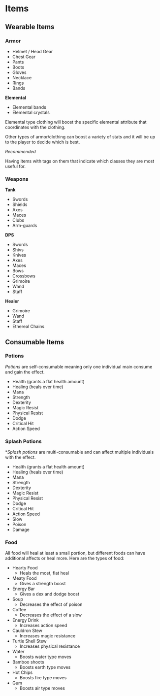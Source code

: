 # Items

## Wearable Items

### Armor

- Helmet / Head Gear
- Chest Gear
- Pants
- Boots
- Gloves
- Necklace
- Rings
- Bands

**Elemental**

- Elemental bands
- Elemental crystals

Elemental type clothing will boost the specific elemental attribute that coordinates with the clothing.

Other types of armor/clothing can boost a variety of stats and it will be up to the player to decide which is best.

*Recommended*

Having items with tags on them that indicate which classes they are most useful for.

### Weapons

**Tank**

- Swords
- Shields
- Axes
- Maces
- Clubs
- Arm-guards

**DPS**

- Swords
- Shivs
- Knives
- Axes
- Maces
- Bows
- Crossbows
- Grimoire
- Wand
- Staff

**Healer**

- Grimoire
- Wand
- Staff
- Ethereal Chains

## Consumable Items

### Potions

*Potions* are self-consumable meaning only one individual main consume and gain the effect.

- Health (grants a flat health amount)
- Healing (heals over time)
- Mana
- Strength
- Dexterity
- Magic Resist
- Physical Resist
- Dodge
- Critical Hit
- Action Speed

### Splash Potions

**Splash potions* are multi-consumable and can affect multiple individuals with the effect. 

- Health (grants a flat health amount)
- Healing (heals over time)
- Mana
- Strength
- Dexterity
- Magic Resist
- Physical Resist
- Dodge
- Critical Hit
- Action Speed
- Slow
- Poison
- Damage

### Food

All food will heal at least a small portion, but different foods can have additional affects or heal more. Here are the types of food: 

- Hearty Food
    - Heals the most, flat heal
- Meaty Food
    - Gives a strength boost
- Energy Bar
    - Gives a dex and dodge boost
- Soup
    - Decreases the effect of poison
- Coffee
    - Decreases the effect of a slow
- Energy Drink
    - Increases action speed
- Cauldron Stew
    - Increases magic resistance
- Turtle Shell Stew
    - Increases physical resistance
- Water
    - Boosts water type moves
- Bamboo shoots
    - Boosts earth type moves
- Hot Chips
    - Boosts fire type moves
- Gum
    - Boosts air type moves